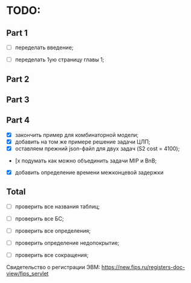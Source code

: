 # TODO: 

## Part 1
- [ ] переделать введение;
- [ ] переделать 1ую страницу главы 1;



## Part 2


## Part 3


## Part 4
  - [x] закончить пример для комбинаторной модели;
  - [x] добавить на том же примере решение задачи ЦЛП;
  - [x] оставляем прежний json-файл для двух задач (S2 cost = 4100);
  - [x подумать как можно объединить задачи MIP и BnB;
  - [x] добавить определение времени межконцевой задержки
  
## Total
  - [ ] проверить все названия таблиц;
  - [ ] проверить все БС;
  - [ ] проверить все определения;
  - [ ] проверить определение недопокрытие;
  - [ ] проверить все сокращения;


Свидетельство о регистрации ЭВМ:
https://new.fips.ru/registers-doc-view/fips_servlet

